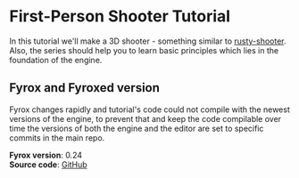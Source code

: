 # First-Person Shooter Tutorial

In this tutorial we'll make a 3D shooter - something similar to [rusty-shooter](https://github.com/mrDIMAS/rusty-shooter).
Also, the series should help you to learn basic principles which lies in the foundation of the engine.

## Fyrox and Fyroxed version

Fyrox changes rapidly and tutorial's code could not compile with the newest versions of the engine, to prevent that
and keep the code compilable over time the versions of both the engine and the editor are set to specific commits 
in the main repo.

**Fyrox version**: 0.24    
**Source code**: [GitHub](https://github.com/FyroxEngine/Fyrox-tutorials/)